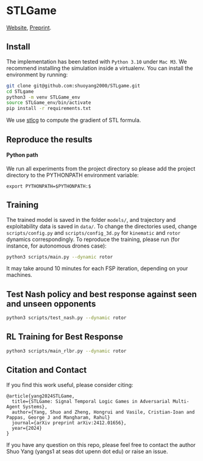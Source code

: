 # STLGame
[Website](https://sites.google.com/view/stlgame), [Preprint](https://arxiv.org/pdf/2412.01656).

## Install
The implementation has been tested with `Python 3.10` under `Mac M3`. We recommend installing the simulation inside a virtualenv. You can install the environment by running:

```bash
git clone git@github.com:shuoyang2000/STLgame.git
cd STLgame
python3 -m venv STLGame_env
source STLGame_env/bin/activate
pip install -r requirements.txt
```
We use [stlcg](https://github.com/StanfordASL/stlcg) to compute the gradient of STL formula.

## Reproduce the results

#### Python path
We run all experiments from the project directory so please add the project directory to the PYTHONPATH environment variable:
```
export PYTHONPATH=$PYTHONPATH:$
```

## Training

The trained model is saved in the folder `models/`, and trajectory and exploitability data is saved in `data/`. To change the directories used, change `scripts/config.py` and `scripts/config_3d.py` for `kinematic` and `rotor` dynamics correspondingly.
To reproduce the training, please run (for instance, for autonomous drones case):
```bash
python3 scripts/main.py --dynamic rotor
```

It may take around 10 minutes for each FSP iteration, depending on your machines.

## Test Nash policy and best response against seen and unseen opponents

```bash
python3 scripts/test_nash.py --dynamic rotor
```

## RL Training for Best Response
```bash
python3 scripts/main_rlbr.py --dynamic rotor
```

## Citation and Contact
If you find this work useful, please consider citing:

```
@article{yang2024STLGame,
  title={STLGame: Signal Temporal Logic Games in Adversarial Multi-Agent Systems},
  author={Yang, Shuo and Zheng, Hongrui and Vasile, Cristian-Ioan and Pappas, George J and Mangharam, Rahul}
  journal={arXiv preprint arXiv:2412.01656},
  year={2024}
}
```

If you have any question on this repo, please feel free to contact the author Shuo Yang (yangs1 at seas dot upenn dot edu) or raise an issue.
